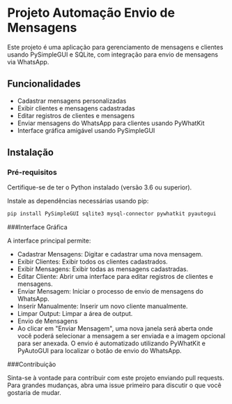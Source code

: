 # Projeto Automação Envio de Mensagens

Este projeto é uma aplicação para gerenciamento de mensagens e clientes usando PySimpleGUI e SQLite, com integração para envio de mensagens via WhatsApp.

## Funcionalidades

- Cadastrar mensagens personalizadas
- Exibir clientes e mensagens cadastradas
- Editar registros de clientes e mensagens
- Enviar mensagens do WhatsApp para clientes usando PyWhatKit
- Interface gráfica amigável usando PySimpleGUI

## Instalação

### Pré-requisitos

Certifique-se de ter o Python instalado (versão 3.6 ou superior).

Instale as dependências necessárias usando pip:

```bash
pip install PySimpleGUI sqlite3 mysql-connector pywhatkit pyautogui
```

###Interface Gráfica

A interface principal permite:

- Cadastrar Mensagens: Digitar e cadastrar uma nova mensagem.
- Exibir Clientes: Exibir todos os clientes cadastrados.
- Exibir Mensagens: Exibir todas as mensagens cadastradas.
- Editar Cliente: Abrir uma interface para editar registros de clientes e mensagens.
- Enviar Mensagem: Iniciar o processo de envio de mensagens do WhatsApp.
- Inserir Manualmente: Inserir um novo cliente manualmente.
- Limpar Output: Limpar a área de output.
- Envio de Mensagens
- Ao clicar em "Enviar Mensagem", uma nova janela será aberta onde você poderá selecionar a mensagem a ser enviada e a imagem opcional para ser anexada. O envio é automatizado utilizando PyWhatKit e PyAutoGUI para localizar o botão de envio do WhatsApp.

###Contribuição

Sinta-se à vontade para contribuir com este projeto enviando pull requests. Para grandes mudanças, abra uma issue primeiro para discutir o que você gostaria de mudar.
